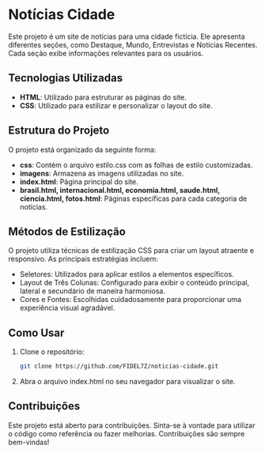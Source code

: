 # Notícias Cidade

Este projeto é um site de notícias para uma cidade fictícia. Ele apresenta diferentes seções, como Destaque, Mundo, Entrevistas e Notícias Recentes. Cada seção exibe informações relevantes para os usuários.

## Tecnologias Utilizadas

- **HTML**: Utilizado para estruturar as páginas do site.
- **CSS**: Utilizado para estilizar e personalizar o layout do site.

## Estrutura do Projeto

O projeto está organizado da seguinte forma:

- **css**: Contém o arquivo estilo.css com as folhas de estilo customizadas.
- **imagens**: Armazena as imagens utilizadas no site.
- **index.html**: Página principal do site.
- **brasil.html, internacional.html, economia.html, saude.html, ciencia.html, fotos.html**: Páginas específicas para cada categoria de notícias.

## Métodos de Estilização

O projeto utiliza técnicas de estilização CSS para criar um layout atraente e responsivo. As principais estratégias incluem:

- Seletores: Utilizados para aplicar estilos a elementos específicos.
- Layout de Três Colunas: Configurado para exibir o conteúdo principal, lateral e secundário de maneira harmoniosa.
- Cores e Fontes: Escolhidas cuidadosamente para proporcionar uma experiência visual agradável.

## Como Usar

1. Clone o repositório:

    ```bash
    git clone https://github.com/FIDEL7Z/noticias-cidade.git
    ```

2. Abra o arquivo index.html no seu navegador para visualizar o site.

## Contribuições

Este projeto está aberto para contribuições. Sinta-se à vontade para utilizar o código como referência ou fazer melhorias. Contribuições são sempre bem-vindas!

